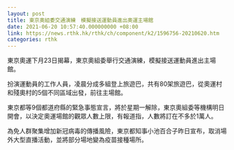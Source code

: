 ```yaml
---
layout: post
title: 東京奧組委交通演練　模擬接送運動員進出奧運主場館
date: 2021-06-20 10:57:40.000000000 +08:00
link: https://news.rthk.hk/rthk/ch/component/k2/1596756-20210620.htm
categories: rthk
---
```


東京奧運下月23日揭幕，東京奧組委舉行交通演練，模擬接送運動員進出主場館。

扮演運動員的工作人員，凌晨分成多組登上旅遊巴，共有80架旅遊巴，從奧運村和殘奧村的5個不同區域出發，前往主場館。

東京都等9個都道府縣的緊急事態宣言，將於星期一解除，東京奧組委等機構明日開會，以決定奧運場館的觀眾人數上限，有報道指，人數將訂在不多於1萬人。

為免人群聚集增加新冠病毒的傳播風險，東京都知事小池百合子昨日宣布，取消場外大型直播活動，並將部分場地變為疫苗接種場所。
